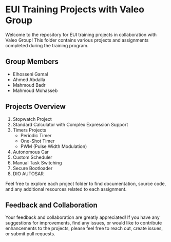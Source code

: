 # EUI Training Projects with Valeo Group

Welcome to the repository for EUI training projects in collaboration with Valeo Group! This folder contains various projects and assignments completed during the training program.

## Group Members

- Elhosseni Gamal
- Ahmed Abdalla
- Mahmoud Badr
- Mahmoud Mohasseb

## Projects Overview

1. Stopwatch Project
2. Standard Calculator with Complex Expression Support
3. Timers Projects
   - Periodic Timer
   - One-Shot Timer
   - PWM (Pulse Width Modulation)
4. Autonomous Car
5. Custom Scheduler
6. Manual Task Switching
7. Secure Bootloader
8. DIO AUTOSAR

Feel free to explore each project folder to find documentation, source code, and any additional resources related to each assignment.

## Feedback and Collaboration

Your feedback and collaboration are greatly appreciated! If you have any suggestions for improvements, find any issues, or would like to contribute enhancements to the projects, please feel free to reach out, create issues, or submit pull requests.
